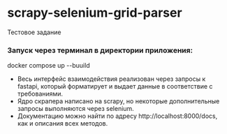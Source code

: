 # scrapy-selenium-grid-parser
 Тестовое задание
 
 ### Запуск через терминал в директории приложения: 
 docker compose up --buuild
 
- Весь интерфейс взаимодействия реализован через запросы к fastapi, который форматирует и выдает данные в соответствие с требованиями.
- Ядро скрапера написано на scrapy, но некоторые дополнительные запросы выполняются через selenium.
- Документацию можно найти по адресу http://localhost:8000/docs, как и описания всех методов.
